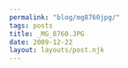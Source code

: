 ```yaml
---
permalink: "blog/mg8760jpg/"
tags: posts
title: _MG_8760.JPG
date: 2009-12-22
layout: layouts/post.njk
---
```


